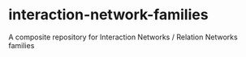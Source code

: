 # interaction-network-families
A composite repository for Interaction Networks / Relation Networks families
